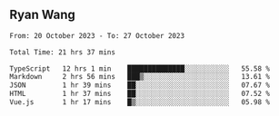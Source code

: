 ## Ryan Wang

<!--START_SECTION:waka-->

```txt
From: 20 October 2023 - To: 27 October 2023

Total Time: 21 hrs 37 mins

TypeScript   12 hrs 1 min    ██████████████░░░░░░░░░░░   55.58 %
Markdown     2 hrs 56 mins   ███▒░░░░░░░░░░░░░░░░░░░░░   13.61 %
JSON         1 hr 39 mins    ██░░░░░░░░░░░░░░░░░░░░░░░   07.67 %
HTML         1 hr 37 mins    ██░░░░░░░░░░░░░░░░░░░░░░░   07.52 %
Vue.js       1 hr 17 mins    █▒░░░░░░░░░░░░░░░░░░░░░░░   05.98 %
```

<!--END_SECTION:waka-->
